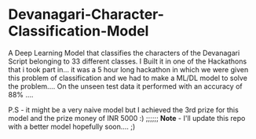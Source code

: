 # Devanagari-Character-Classification-Model
A Deep Learning Model that classifies the characters of the Devanagari Script belonging to 33 different classes.
I Built it in one of the Hackathons that i took part in...
it was a 5 hour long hackathon in which we were given this problem of classification and we had to make a ML/DL model to solve the problem....
On the unseen test data it performed with an accuracy of 88% ....


P.S - it might be a very naive model but I achieved the 3rd prize for this model and the prize money of INR 5000 :)    ;;;;;;
**Note** - I'll update this repo with a better model hopefully soon.... ;)
